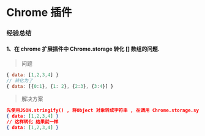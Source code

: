 
# Chrome 插件

### 经验总结
#### 1、在 chrome 扩展插件中 Chrome.storage 转化 [] 数组的问题.

> 问题

```js
{ data: [1,2,3,4] } 
// 转化为了
{ data: [{0:1}, {1: 2}, {2:3}, {3:4}] }
```

> 解决方案

```json
先使用JSON.stringify() , 将Object 对象转成字符串 , 在调用 Chrome.storage.sync.set 进行存储
{ data: [1,2,3,4] } 
// 这样转化 结果就一样
{ data: [1,2,3,4] }
```
